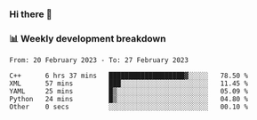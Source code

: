 ### Hi there 👋

### 📊 Weekly development breakdown
<!--START_SECTION:waka-->

```text
From: 20 February 2023 - To: 27 February 2023

C++      6 hrs 37 mins   ███████████████████▓░░░░░   78.50 %
XML      57 mins         ███░░░░░░░░░░░░░░░░░░░░░░   11.45 %
YAML     25 mins         █▒░░░░░░░░░░░░░░░░░░░░░░░   05.09 %
Python   24 mins         █▒░░░░░░░░░░░░░░░░░░░░░░░   04.80 %
Other    0 secs          ░░░░░░░░░░░░░░░░░░░░░░░░░   00.10 %
```

<!--END_SECTION:waka-->
